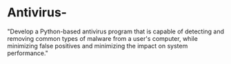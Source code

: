 # Antivirus-
"Develop a Python-based antivirus program that is capable of detecting and removing common types of malware from a user's computer, while minimizing false positives and minimizing the impact on system performance."
